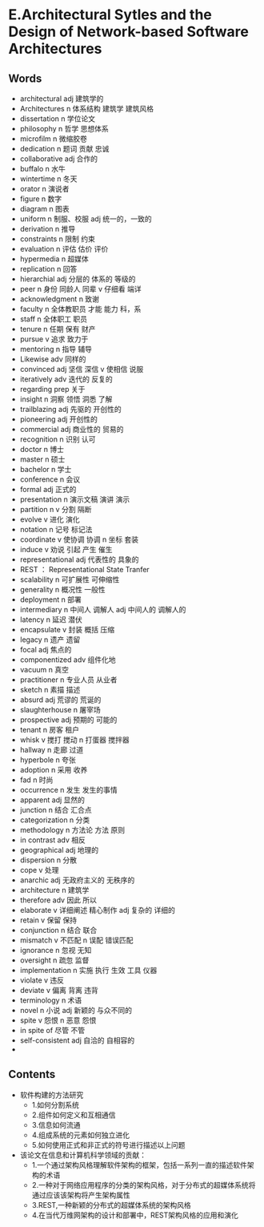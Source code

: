 # E.Architectural Sytles and the Design of Network-based Software Architectures

## Words

- architectural adj 建筑学的
- Architectures n 体系结构 建筑学 建筑风格
- dissertation n 学位论文
- philosophy n 哲学 思想体系
- microfilm n 微缩胶卷
- dedication n 题词 贡献 忠诚
- collaborative adj 合作的
- buffalo n 水牛
- wintertime n 冬天
- orator n 演说者
- figure n 数字
- diagram n 图表
- uniform n 制服、校服 adj 统一的，一致的
- derivation n 推导
- constraints n 限制 约束
- evaluation n 评估 估价 评价
- hypermedia n 超媒体
- replication n 回答
- hierarchial adj 分层的 体系的 等级的
- peer n 身份 同龄人 同辈 v 仔细看 端详
- acknowledgment n 致谢
- faculty n 全体教职员 才能 能力 科，系
- staff n 全体职工 职员 
- tenure n 任期 保有 财产 
- pursue v 追求 致力于
- mentoring n 指导 辅导
- Likewise adv 同样的
- convinced adj 坚信 深信 v 使相信 说服
- iteratively adv 迭代的 反复的
- regarding prep 关于
- insight n 洞察 领悟 洞悉 了解
- trailblazing adj 先驱的 开创性的
- pioneering adj 开创性的
- commercial adj 商业性的 贸易的
- recognition n 识别 认可
- doctor n 博士
- master n 硕士
- bachelor n 学士
- conference n 会议
- formal adj 正式的
- presentation n 演示文稿 演讲 演示
- partition n v 分割 隔断
- evolve v 进化 演化
- notation n 记号 标记法
- coordinate v 使协调 协调 n 坐标 套装
- induce v 劝说 引起 产生 催生
- representational adj 代表性的 具象的
- REST ： Representational State Tranfer
- scalability n 可扩展性 可伸缩性
- generality n 概况性 一般性
- deployment n 部署
- intermediary n 中间人 调解人 adj 中间人的 调解人的
- latency n 延迟 潜伏
- encapsulate v 封装 概括 压缩
- legacy n 遗产 遗留
- focal adj 焦点的
- componentized adv 组件化地
- vacuum n 真空
- practitioner n 专业人员 从业者
- sketch n 素描 描述
- absurd adj 荒谬的 荒诞的
- slaughterhouse n 屠宰场
- prospective adj 预期的 可能的
- tenant n 房客 租户
- whisk v 搅打 搅动 n 打蛋器 搅拌器
- hallway n 走廊 过道
- hyperbole n 夸张
- adoption n 采用 收养
- fad n 时尚
- occurrence n 发生 发生的事情
- apparent adj 显然的
- junction n 结合 汇合点
- categorization n 分类
- methodology n 方法论 方法 原则
- in contrast adv 相反
- geographical adj 地理的
- dispersion n 分散
- cope v 处理
- anarchic adj  无政府主义的 无秩序的
- architecture n 建筑学 
- therefore adv 因此 所以
- elaborate v 详细阐述 精心制作 adj 复杂的 详细的
- retain v 保留 保持
- conjunction n 结合 联合
- mismatch v 不匹配 n 误配 错误匹配
- ignorance n 忽视 无知
- oversight n 疏忽 监督
- implementation n 实施 执行 生效 工具 仪器
- violate v 违反
- deviate v 偏离 背离 违背
- terminology n 术语
- novel n 小说 adj 新颖的 与众不同的
- spite v 怨恨 n 恶意 怨恨
- in spite of 尽管 不管
- self-consistent adj 自洽的 自相容的
- 

## Contents

- 软件构建的方法研究
  - 1.如何分割系统
  - 2.组件如何定义和互相通信
  - 3.信息如何流通
  - 4.组成系统的元素如何独立进化
  - 5.如何使用正式和非正式的符号进行描述以上问题
- 该论文在信息和计算机科学领域的贡献：
  - 1.一个通过架构风格理解软件架构的框架，包括一系列一直的描述软件架构的术语
  - 2.一种对于网络应用程序的分类的架构风格，对于分布式的超媒体系统将通过应该该架构将产生架构属性
  - 3.REST,一种新颖的分布式的超媒体系统的架构风格
  - 4.在当代万维网架构的设计和部署中，REST架构风格的应用和演化

## 